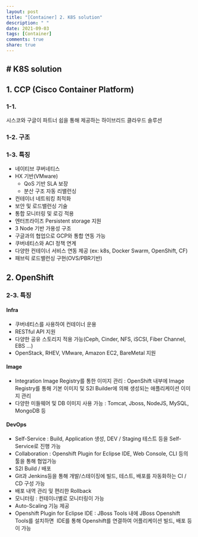 ```yaml
---
layout: post
title: "[Container] 2. K8S solution"
description: " "
date: 2021-09-03
tags: [Container]
comments: true
share: true
---
```



## # K8S solution

## 1. CCP (Cisco Container Platform)

### 1-1. 

시스코와 구글이 파트너 쉽을 통해 제공하는 하이브리드 클라우드 솔루션

### 1-2. 구조

### 1-3. 특징

- 네이티브 쿠버네티스
- HX 기반(VMware)
  - QoS 기반 SLA 보장
  - 분산 구조 자동 리밸런싱
- 컨테이너 네트워킹 최적화
- 보안 및 로드밸런싱 기술
- 통합 모니터링 및 로깅 적용
- 엔터프라이즈 Persistent storage 지원
- 3 Node 기반 가용성 구조
- 구글과의 협업으로 GCP와 통합 연동 가능
- 쿠버네티스와 ACI 정책 연계
- 다양한 컨테이너 서비스 연동 제공 (ex: k8s, Docker Swarm, OpenShift, CF)
- 패브릭 로드밸런싱 구현(OVS/PBR기반)



## 2. OpenShift

### 2-3. 특징

#### Infra

- 쿠버네티스를 사용하여 컨테이너 운용
- RESTful API 지원
- 다양한 공유 스토리지 적용 가능(Ceph, Cinder, NFS, iSCSI, Fiber Channel, EBS ...)
- OpenStack, RHEV, VMware, Amazon EC2, BareMetal 지원

#### Image

- Integration Image Registry를 통한 이미지 관리 : OpenShift 내부에 Image Registry를 통해 기본 이미지 및 S2I Builder에 의해 생성되는 애플리케이션 이미지 관리
- 다양한 미들웨어 및 DB 이미지 사용 가능 : Tomcat, Jboss, NodeJS, MySQL, MongoDB 등

#### DevOps

- Self-Service : Build, Application 생성, DEV / Staging 테스트 등을 Self-Service로 진행 가능
- Collaboration : Openshift Plugin for Eclipse IDE, Web Console, CLI 등의 툴을 통해 협업가능 
- S2I Build / 배포 
- Git과 Jenkins등을 통해 개발/스테이징에 빌드, 테스트, 배포를 자동화하는 CI / CD 구성 가능
- 배포 내역 관리 및 편리한 Rollback
- 모니터링 : 컨테이너별로 모니터링이 가능
- Auto-Scaling 기능 제공
- Openshift Plugin for Eclipse IDE : JBoss Tools 내에 JBoss Openshift Tools를 설치하면  IDE를 통해 Openshift를 연결하여 어플리케이션 빌드, 배포 등이 가능

